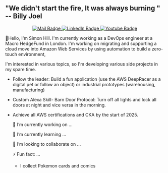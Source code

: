 ## "We didn't start the fire, It was always burning " -- Billy Joel
<div id="badges" align="center">
  <a href="mailto:simon.hill@adailycanof.co.uk">
    <img src="https://img.shields.io/badge/Proton%20Mail-6D4AFF?logo=protonmail&logoColor=fff" alt="Mail Badge"/>
</a>
  <a href="[your-linkedin-URL](https://www.linkedin.com/in/adailycanof/)">
    <img src="https://img.shields.io/badge/Linkedin-%230077B5.svg?logo=linkedin&logoColor=white" alt="LinkedIn Badge"/>
</a>
  <a href="[your-linkedin-URL](https://www.linkedin.com/in/adailycanof/)">
    <img src="https://img.shields.io/badge/YouTube-%23FF0000.svg?logo=YouTube&logoColor=white" alt="Youtube Badge"/>
</a>
  </div>
  <div align="center">
<img src="https://komarev.com/ghpvc/?username=your-github-username&style=flat-square&color=blue" alt=""/>
</div>

👋Hello, I'm Simon Hill. I'm currently working as a DevOps engineer at a Macro HedgeFund in London. I'm working on migrating and supporting a cloud move into Amazon Web Services by using automation to build a zero-touch environment,



I'm interested in various topics, so I'm developing various side projects in my spare time.

- Follow the leader: Build a fun application (use the AWS DeepRacer as a digital pet or follow an object) or industrial prototypes (warehousing, manufacturing)
- Custom Alexa Skill- Barn Door Protocol: Turn off all lights and lock all doors at night and vice versa in the morning.
- Achieve all AWS certifications and CKA by the start of 2025.




  🔭 I’m currently working on ...
  

  🌱 I’m currently learning ...


  👯 I’m looking to collaborate on ...

  


  ⚡ Fun fact: ...
   - I collect Pokemon cards and comics

<!--
**adailycanof/adailycanof** is a ✨ _special_ ✨ repository because its `README.md` (this file) appears on your GitHub profile.
-->
